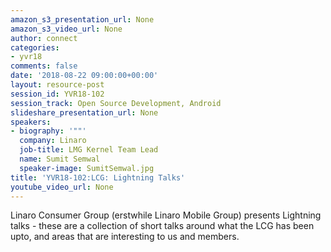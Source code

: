 ```yaml
---
amazon_s3_presentation_url: None
amazon_s3_video_url: None
author: connect
categories:
- yvr18
comments: false
date: '2018-08-22 09:00:00+00:00'
layout: resource-post
session_id: YVR18-102
session_track: Open Source Development, Android
slideshare_presentation_url: None
speakers:
- biography: '""'
  company: Linaro
  job-title: LMG Kernel Team Lead
  name: Sumit Semwal
  speaker-image: SumitSemwal.jpg
title: 'YVR18-102:LCG: Lightning Talks'
youtube_video_url: None
---
```


Linaro Consumer Group (erstwhile Linaro Mobile Group) presents Lightning talks - these are a collection of short talks around what the LCG has been upto, and areas that are interesting to us and members.